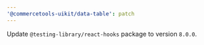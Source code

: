 ```yaml
---
'@commercetools-uikit/data-table': patch
---
```


Update `@testing-library/react-hooks` package to version `8.0.0`.

